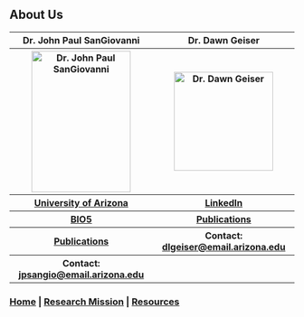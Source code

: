 ## About Us

<middle>
    <table>
      <tr>
        <th>Dr. John Paul SanGiovanni</th>
        <th>Dr. Dawn Geiser</th>
      </tr>
      <tr>
        <th><img src="https://bio5.org/sites/default/files/styles/profile_image/public/JohnPaulSanGiovanni_profile_11857013.jpg?itok=kYcEBFJ3" alt="Dr. John Paul SanGiovanni" width="175" height="250"></th>
        <th><img src="https://avatars2.githubusercontent.com/u/16979927?s=460&v=4" alt="Dr. Dawn Geiser" width="175" height="175"></th>
      </tr>
      <tr>
        <th><a href="https://nutrition.cals.arizona.edu/person/john-paul-sangiovanni-scd" target="_blank">University of Arizona</a></th>
        <th><a href="https://www.linkedin.com/in/dawn-geiser-phd-97272318/" target="_blank">LinkedIn</a></th>
      </tr>
      <tr>
        <th><a href="https://bio5.org/people/john-paul-sangiovanni" target="_blank">BIO5</a></th>
        <th><a href="https://www.ncbi.nlm.nih.gov/myncbi/1DYWigGY0WS5p/bibliography/public/" target="_blank">Publications</a></th>
      </tr>
      <tr>
        <th><a href="https://scholar.google.com/citations?hl=en&user=sjEmfAUAAAAJ" target="_blank">Publications</a></th>
        <th>Contact: <a href="mailto:dlgeiser@email.arizona.edu">dlgeiser@email.arizona.edu</a></th>
      </tr>
      <tr>
        <th>Contact: <a href="mailto:jpsangio@email.arizona.edu">jpsangio@email.arizona.edu</a></th>
        <th></th>
      </tr>
    </table>
</middle>

### [Home](https://dlgeiser.github.io/SanGiovanni-Lab) | [Research Mission](https://dlgeiser.github.io/SanGiovanni-Lab/Mission) | [Resources](https://dlgeiser.github.io/SanGiovanni-Lab/Resources) 
